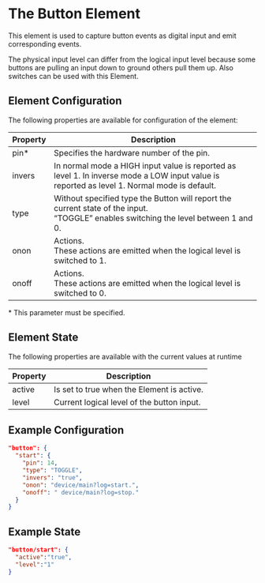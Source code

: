 # The Button Element

This element is used to capture button events as digital input and emit corresponding events.

The physical input level can differ from the logical input level because some buttons are pulling an input down to ground others pull them up. Also switches can be used with this Element.

## Element Configuration

The following properties are available for configuration of the element:

| Property | Description |
| ---      | --- |
| pin*     | Specifies the hardware number of the pin.
| invers   | In normal mode a HIGH input value is reported as level 1. In inverse mode a LOW input value is reported as level 1. Normal mode is default.
| type     | Without specified type the Button will report the current state of the input. <br/> “TOGGLE” enables switching the level between 1 and 0.
| onon     | Actions.<br/>These actions are emitted when the logical level is switched to 1.
| onoff    | Actions. <br/> These actions are emitted when the logical level is switched to 0.

\* This parameter must be specified.

## Element State

The following properties are available with the current values at runtime

| Property | Description |
| ---      | --- |
| active   | Is set to true when the Element is active.
| level    | Current logical level of the button input.

## Example Configuration

```JSON
"button": {
  "start": {
    "pin": 14,
    "type": "TOGGLE",
    "invers": "true",
    "onon": "device/main?log=start.",
    "onoff": " device/main?log=stop."
  }
}
```

## Example State

```JSON
"button/start": {
  "active":"true",
  "level":"1"
}
```